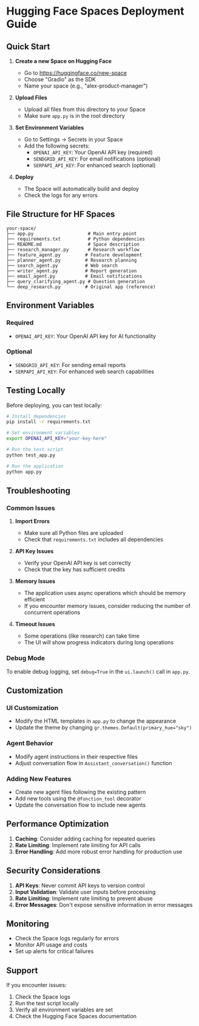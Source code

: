 # Hugging Face Spaces Deployment Guide

## Quick Start

1. **Create a new Space on Hugging Face**
   - Go to https://huggingface.co/new-space
   - Choose "Gradio" as the SDK
   - Name your space (e.g., "alex-product-manager")

2. **Upload Files**
   - Upload all files from this directory to your Space
   - Make sure `app.py` is in the root directory

3. **Set Environment Variables**
   - Go to Settings → Secrets in your Space
   - Add the following secrets:
     - `OPENAI_API_KEY`: Your OpenAI API key (required)
     - `SENDGRID_API_KEY`: For email notifications (optional)
     - `SERPAPI_API_KEY`: For enhanced search (optional)

4. **Deploy**
   - The Space will automatically build and deploy
   - Check the logs for any errors

## File Structure for HF Spaces

```
your-space/
├── app.py                    # Main entry point
├── requirements.txt          # Python dependencies
├── README.md                 # Space description
├── research_manager.py       # Research workflow
├── feature_agent.py         # Feature development
├── planner_agent.py         # Research planning
├── search_agent.py          # Web search
├── writer_agent.py          # Report generation
├── email_agent.py           # Email notifications
├── query_clarifying_agent.py # Question generation
└── deep_research.py         # Original app (reference)
```

## Environment Variables

### Required
- `OPENAI_API_KEY`: Your OpenAI API key for AI functionality

### Optional
- `SENDGRID_API_KEY`: For sending email reports
- `SERPAPI_API_KEY`: For enhanced web search capabilities

## Testing Locally

Before deploying, you can test locally:

```bash
# Install dependencies
pip install -r requirements.txt

# Set environment variables
export OPENAI_API_KEY="your-key-here"

# Run the test script
python test_app.py

# Run the application
python app.py
```

## Troubleshooting

### Common Issues

1. **Import Errors**
   - Make sure all Python files are uploaded
   - Check that `requirements.txt` includes all dependencies

2. **API Key Issues**
   - Verify your OpenAI API key is set correctly
   - Check that the key has sufficient credits

3. **Memory Issues**
   - The application uses async operations which should be memory efficient
   - If you encounter memory issues, consider reducing the number of concurrent operations

4. **Timeout Issues**
   - Some operations (like research) can take time
   - The UI will show progress indicators during long operations

### Debug Mode

To enable debug logging, set `debug=True` in the `ui.launch()` call in `app.py`.

## Customization

### UI Customization
- Modify the HTML templates in `app.py` to change the appearance
- Update the theme by changing `gr.themes.Default(primary_hue="sky")`

### Agent Behavior
- Modify agent instructions in their respective files
- Adjust conversation flow in `Assistant_conversation()` function

### Adding New Features
- Create new agent files following the existing pattern
- Add new tools using the `@function_tool` decorator
- Update the conversation flow to include new agents

## Performance Optimization

1. **Caching**: Consider adding caching for repeated queries
2. **Rate Limiting**: Implement rate limiting for API calls
3. **Error Handling**: Add more robust error handling for production use

## Security Considerations

1. **API Keys**: Never commit API keys to version control
2. **Input Validation**: Validate user inputs before processing
3. **Rate Limiting**: Implement rate limiting to prevent abuse
4. **Error Messages**: Don't expose sensitive information in error messages

## Monitoring

- Check the Space logs regularly for errors
- Monitor API usage and costs
- Set up alerts for critical failures

## Support

If you encounter issues:
1. Check the Space logs
2. Run the test script locally
3. Verify all environment variables are set
4. Check the Hugging Face Spaces documentation
